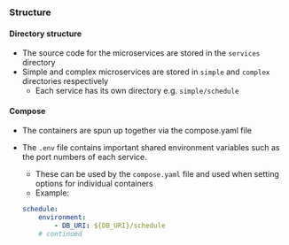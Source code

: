 ### Structure
#### Directory structure
- The source code for the microservices are stored in the `services` directory
- Simple and complex microservices are stored in `simple` and `complex` directories respectively
    - Each service has its own directory e.g. `simple/schedule`
#### Compose
- The containers are spun up together via the compose.yaml file
- The `.env` file contains important shared environment variables such as the port numbers of each service.
    - These can be used by the `compose.yaml` file and used when setting options for individual containers
    - Example:

    ```yaml
    schedule:
        environment:
            - DB_URI: ${DB_URI}/schedule
        # continued
    ```